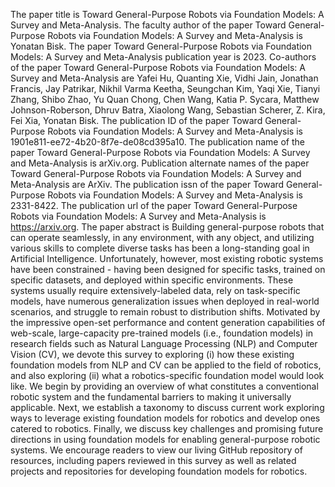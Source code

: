 The paper title is Toward General-Purpose Robots via Foundation Models: A Survey and Meta-Analysis.
The faculty author of the paper Toward General-Purpose Robots via Foundation Models: A Survey and Meta-Analysis is Yonatan Bisk.
The paper Toward General-Purpose Robots via Foundation Models: A Survey and Meta-Analysis publication year is 2023.
Co-authors of the paper Toward General-Purpose Robots via Foundation Models: A Survey and Meta-Analysis are Yafei Hu, Quanting Xie, Vidhi Jain, Jonathan Francis, Jay Patrikar, Nikhil Varma Keetha, Seungchan Kim, Yaqi Xie, Tianyi Zhang, Shibo Zhao, Yu Quan Chong, Chen Wang, Katia P. Sycara, Matthew Johnson-Roberson, Dhruv Batra, Xiaolong Wang, Sebastian Scherer, Z. Kira, Fei Xia, Yonatan Bisk.
The publication ID of the paper Toward General-Purpose Robots via Foundation Models: A Survey and Meta-Analysis is 1901e811-ee72-4b20-8f7e-de08cd395a10.
The publication name of the paper Toward General-Purpose Robots via Foundation Models: A Survey and Meta-Analysis is arXiv.org.
Publication alternate names of the paper Toward General-Purpose Robots via Foundation Models: A Survey and Meta-Analysis are ArXiv.
The publication issn of the paper Toward General-Purpose Robots via Foundation Models: A Survey and Meta-Analysis is 2331-8422.
The publication url of the paper Toward General-Purpose Robots via Foundation Models: A Survey and Meta-Analysis is https://arxiv.org.
The paper abstract is Building general-purpose robots that can operate seamlessly, in any environment, with any object, and utilizing various skills to complete diverse tasks has been a long-standing goal in Artificial Intelligence. Unfortunately, however, most existing robotic systems have been constrained - having been designed for specific tasks, trained on specific datasets, and deployed within specific environments. These systems usually require extensively-labeled data, rely on task-specific models, have numerous generalization issues when deployed in real-world scenarios, and struggle to remain robust to distribution shifts. Motivated by the impressive open-set performance and content generation capabilities of web-scale, large-capacity pre-trained models (i.e., foundation models) in research fields such as Natural Language Processing (NLP) and Computer Vision (CV), we devote this survey to exploring (i) how these existing foundation models from NLP and CV can be applied to the field of robotics, and also exploring (ii) what a robotics-specific foundation model would look like. We begin by providing an overview of what constitutes a conventional robotic system and the fundamental barriers to making it universally applicable. Next, we establish a taxonomy to discuss current work exploring ways to leverage existing foundation models for robotics and develop ones catered to robotics. Finally, we discuss key challenges and promising future directions in using foundation models for enabling general-purpose robotic systems. We encourage readers to view our living GitHub repository of resources, including papers reviewed in this survey as well as related projects and repositories for developing foundation models for robotics.
